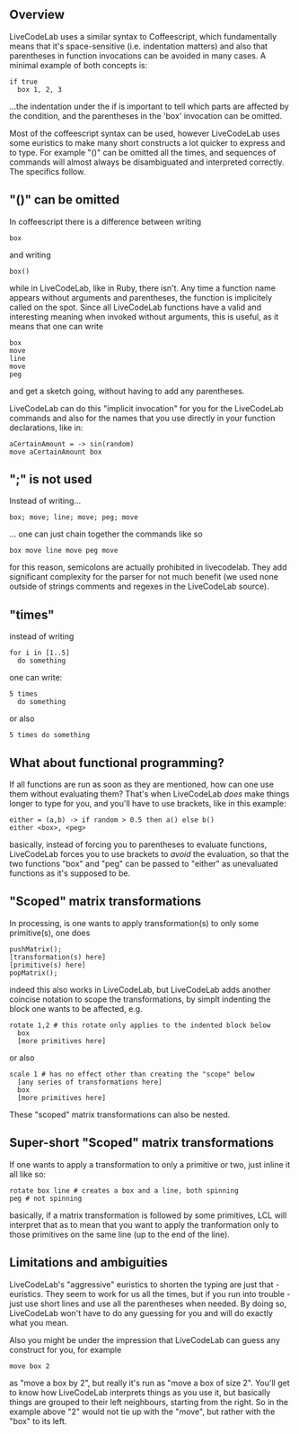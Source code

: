 Overview
------

LiveCodeLab uses a similar syntax to Coffeescript, which fundamentally means that it's space-sensitive (i.e. indentation matters) and also that parentheses in function invocations can be avoided in many cases. A minimal example of both concepts is:

```
if true
  box 1, 2, 3
```

...the indentation under the if is important to tell which parts are affected by the condition, and the parentheses in the 'box' invocation can be omitted.

Most of the coffeescript syntax can be used, however LiveCodeLab uses some euristics to make many short constructs a lot quicker to express and to type. For example "()" can be omitted all the times, and sequences of commands will almost always be disambiguated and interpreted correctly. The specifics follow.


"()" can be omitted
-----
In coffeescript there is a difference between writing
```
box
```
and writing
```
box()
```
while in LiveCodeLab, like in Ruby, there isn't. Any time a function name appears without arguments and parentheses, the function is implicitely called on the spot. Since all LiveCodeLab functions have a valid and interesting meaning when invoked without arguments, this is useful, as it means that one can write
```
box
move
line
move
peg
```
and get a sketch going, without having to add any parentheses.

LiveCodeLab can do this "implicit invocation" for you for the LiveCodeLab commands and also for the names that you use directly in your function declarations, like in:
```
aCertainAmount = -> sin(random)
move aCertainAmount box
```


";" is not used
-----------
Instead of writing...
```
box; move; line; move; peg; move
```
... one can just chain together the commands like so
```
box move line move peg move
```
for this reason, semicolons are actually prohibited in livecodelab. They add significant complexity for the parser for not much benefit (we used none outside of strings comments and regexes in the LiveCodeLab source).

"times"
------
instead of writing
```
for i in [1..5]
  do something
```
one can write:
```
5 times
  do something
```
or also
```
5 times do something
```

What about functional programming?
-----------
If all functions are run as soon as they are mentioned, how can one use them without evaluating them? That's when LiveCodeLab *does* make things longer to type for you, and you'll have to use brackets, like in this example:
```
either = (a,b) -> if random > 0.5 then a() else b()
either <box>, <peg>
```
basically, instead of forcing you to parentheses to evaluate functions, LiveCodeLab forces you to use brackets to *avoid* the evaluation, so that the two functions "box" and "peg" can be passed to "either" as unevaluated functions as it's supposed to be.


"Scoped" matrix transformations
-----------
In processing, is one wants to apply transformation(s) to only some primitive(s), one does
```
pushMatrix();
[transformation(s) here]
[primitive(s) here]
popMatrix();
```
indeed this also works in LiveCodeLab, but LiveCodeLab adds another coincise notation to scope the transformations, by simplt indenting the block one wants to be affected, e.g.
```
rotate 1,2 # this rotate only applies to the indented block below
  box
  [more primitives here]
```
or also
```
scale 1 # has no effect other than creating the "scope" below
  [any series of transformations here]
  box
  [more primitives here]
```
These "scoped" matrix transformations can also be nested.

Super-short "Scoped" matrix transformations
-----------
If one wants to apply a transformation to only a primitive or two, just inline it all like so:
```
rotate box line # creates a box and a line, both spinning
peg # not spinning
```
basically, if a matrix transformation is followed by some primitives, LCL will interpret that as to mean that you want to apply the tranformation only to those primitives on the same line (up to the end of the line).


Limitations and ambiguities
-----------
LiveCodeLab's "aggressive" euristics to shorten the typing are just that - euristics. They seem to work for us all the times, but if you run into trouble - just use short lines and use all the parentheses when needed. By doing so, LiveCodeLab won't have to do any guessing for you and will do exactly what you mean.

Also you might be under the impression that LiveCodeLab can guess any construct for you, for example
```
move box 2
```
as "move a box by 2", but really it's run as "move a box of size 2". You'll get to know how LiveCodeLab interprets things as you use it, but basically things are grouped to their left neighbours, starting from the right. So in the example above "2" would not tie up with the "move", but rather with the "box" to its left.
